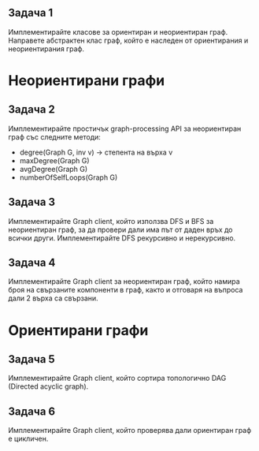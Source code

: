 ## Задача 1
Имплементирайте класове за ориентиран и неориентиран граф. Направете абстрактен клас граф, който е наследен от ориентирания и неориентирания граф.

# Неориентирани графи
## Задача 2
Имплементирайте простичък graph-processing API за неориентиран граф със следните методи:
- degree(Graph G, inv v) -> степента на върха v
- maxDegree(Graph G)
- avgDegree(Graph G)
- numberOfSelfLoops(Graph G)

## Задача 3
Имплементирайте Graph client, който използва DFS и BFS за неориентиран граф, за да провери дали има път от даден връх до всички други. Имплементирайте DFS рекурсивно и 
нерекурсивно.

## Задача 4
Имплементирайте Graph client за неориентиран граф, който намира броя на свързаните компоненти в граф, както и отговаря на въпроса дали 2 върха са свързани.

# Ориентирани графи
## Задача 5
Имплементирайте Graph client, който сортира топологично DAG (Directed acyclic graph).

## Задача 6
Имплементирайте Graph client, който проверява дали ориентиран граф е цикличен.
